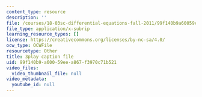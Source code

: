 ```yaml
---
content_type: resource
description: ''
file: /courses/18-03sc-differential-equations-fall-2011/99f140b9a60059eea867f3970c71b521_vP-oRQqmeg4.vtt
file_type: application/x-subrip
learning_resource_types: []
license: https://creativecommons.org/licenses/by-nc-sa/4.0/
ocw_type: OCWFile
resourcetype: Other
title: 3play caption file
uid: 99f140b9-a600-59ee-a867-f3970c71b521
video_files:
  video_thumbnail_file: null
video_metadata:
  youtube_id: null
---
```

